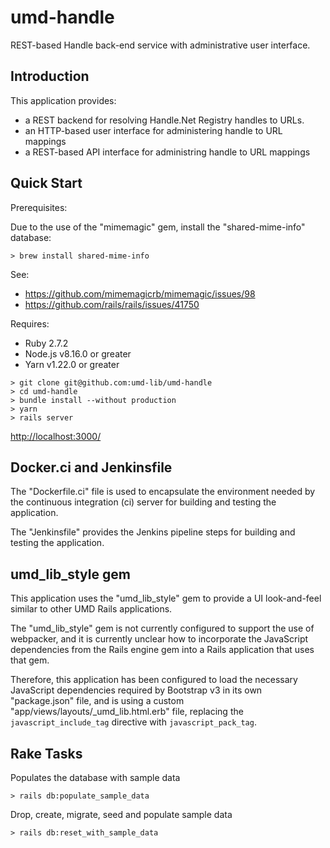 # umd-handle

REST-based Handle back-end service with administrative user interface.

## Introduction

This application provides:

* a REST backend for resolving Handle.Net Registry handles to URLs.
* an HTTP-based user interface for administering handle to URL mappings
* a REST-based API interface for administring handle to URL mappings

## Quick Start

Prerequisites:

Due to the use of the "mimemagic" gem, install the "shared-mime-info" database:

```
> brew install shared-mime-info
```

See:

* <https://github.com/mimemagicrb/mimemagic/issues/98>
* <https://github.com/rails/rails/issues/41750>

Requires:

* Ruby 2.7.2
* Node.js v8.16.0 or greater
* Yarn v1.22.0 or greater

```
> git clone git@github.com:umd-lib/umd-handle
> cd umd-handle
> bundle install --without production
> yarn
> rails server
```

<http://localhost:3000/>

## Docker.ci and Jenkinsfile

The "Dockerfile.ci" file is used to encapsulate the environment needed by the
continuous integration (ci) server for building and testing the application.

The "Jenkinsfile" provides the Jenkins pipeline steps for building and testing
the application.

## umd_lib_style gem

This application uses the "umd_lib_style" gem to provide a UI look-and-feel
similar to other UMD Rails applications.

The "umd_lib_style" gem is not currently configured to support the use of
webpacker, and it is currently unclear how to incorporate the JavaScript
dependencies from the Rails engine gem into a Rails application that uses
that gem.

Therefore, this application has been configured to load the necessary
JavaScript dependencies required by Bootstrap v3 in its own "package.json" file,
and is using a custom "app/views/layouts/_umd_lib.html.erb" file, replacing
the `javascript_include_tag` directive with `javascript_pack_tag`.

## Rake Tasks

Populates the database with sample data

```
> rails db:populate_sample_data
```

Drop, create, migrate, seed and populate sample data

```
> rails db:reset_with_sample_data
```
